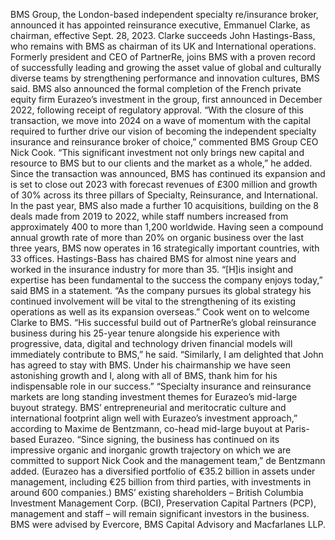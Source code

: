 BMS Group, the London-based independent specialty re/insurance broker, announced it has appointed reinsurance executive, Emmanuel Clarke, as chairman, effective Sept. 28, 2023.
Clarke succeeds John Hastings-Bass, who remains with BMS as chairman of its UK and International operations.
Formerly president and CEO of PartnerRe, joins BMS with a proven record of successfully leading and growing the asset value of global and culturally diverse teams by strengthening performance and innovation cultures, BMS said.
BMS also announced the formal completion of the French private equity firm Eurazeo’s investment in the group, first announced in December 2022, following receipt of regulatory approval.
“With the closure of this transaction, we move into 2024 on a wave of momentum with the capital required to further drive our vision of becoming the independent specialty insurance and reinsurance broker of choice,” commented BMS Group CEO Nick Cook.
“This significant investment not only brings new capital and resource to BMS but to our clients and the market as a whole,” he added.
Since the transaction was announced, BMS has continued its expansion and is set to close out 2023 with forecast revenues of £300 million and growth of 30% across its three pillars of Specialty, Reinsurance, and International.
In the past year, BMS also made a further 10 acquisitions, building on the 8 deals made from 2019 to 2022, while staff numbers increased from approximately 400 to more than 1,200 worldwide.
Having seen a compound annual growth rate of more than 20% on organic business over the last three years, BMS now operates in 16 strategically important countries, with 33 offices.
Hastings-Bass has chaired BMS for almost nine years and worked in the insurance industry for more than 35. “[H]is insight and expertise has been fundamental to the success the company enjoys today,” said BMS in a statement. “As the company pursues its global strategy his continued involvement will be vital to the strengthening of its existing operations as well as its expansion overseas.”
Cook went on to welcome Clarke to BMS. “His successful build out of PartnerRe’s global reinsurance business during his 25-year tenure alongside his experience with progressive, data, digital and technology driven financial models will immediately contribute to BMS,” he said. “Similarly, I am delighted that John has agreed to stay with BMS. Under his chairmanship we have seen astonishing growth and I, along with all of BMS, thank him for his indispensable role in our success.”
“Specialty insurance and reinsurance markets are long standing investment themes for Eurazeo’s mid-large buyout strategy. BMS’ entrepreneurial and meritocratic culture and international footprint align well with Eurazeo’s investment approach,” according to Maxime de Bentzmann, co-head mid-large buyout at Paris-based Eurazeo.
“Since signing, the business has continued on its impressive organic and inorganic growth trajectory on which we are committed to support Nick Cook and the management team,” de Bentzmann added. (Eurazeo has a diversified portfolio of €35.2 billion in assets under management, including €25 billion from third parties, with investments in around 600 companies.)
BMS’ existing shareholders – British Columbia Investment Management Corp. (BCI), Preservation Capital Partners (PCP), management and staff – will remain significant investors in the business.
BMS were advised by Evercore, BMS Capital Advisory and Macfarlanes LLP.